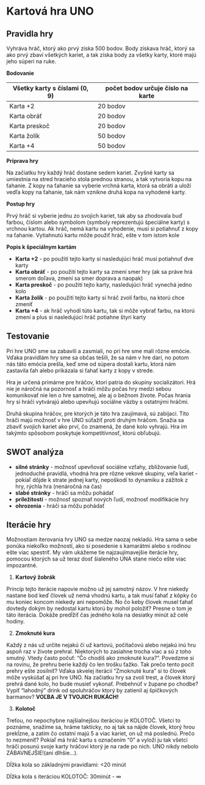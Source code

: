 # Kartová hra UNO

## Pravidla hry

Vyhráva hráč, ktorý ako prvý získa 500 bodov. Body získava hráč, ktorý sa ako prvý zbaví všetkých kariet, a tak získa body za všetky karty, ktoré majú jeho súperi na ruke.

**Bodovanie**

| Všetky karty s číslami (0, 9) | počet bodov určuje číslo na karte |
| ------ | ------ |
| Karta +2 | 20 bodov |
| Karta obráť | 20 bodov |
| Karta preskoč | 20 bodov |
| Karta žolík | 50 bodov |
| Karta +4 | 50 bodov |

**Príprava hry**

Na začiatku hry každý hráč dostane sedem kariet. Zvyšné karty sa umiestnia na stred hracieho stola prednou stranou, a tak vytvoria kopu na ťahanie. Z kopy na ťahanie sa vyberie vrchná karta, ktorá sa obráti a uloží vedľa kopy na ťahanie, tak nám vznikne druhá kopa na vyhodené karty.

**Postup hry**

Prvý hráč si vyberie jednu zo svojich kariet, tak aby sa zhodovala buď farbou, číslom alebo symbolom (symboly reprezentujú špeciálne karty) s vrchnou kartou. Ak hráč, nemá kartu na vyhodenie, musí si potiahnuť z kopy na ťahanie. Vytiahnutú kartu môže použiť hráč, ešte v tom istom kole

**Popis k špeciálnym kartám**

- **Karta +2** - po použití tejto karty si nasledujúci hráč musí potiahnuť dve karty
- **Karta obráť** - po použití tejto karty sa zmení smer hry (ak sa práve hrá smerom doľava, zmení sa smer doprava a naopak)
- **Karta preskoč** - po použití tejto karty, nasledujúci hráč vynechá jedno kolo
- **Karta žolík** - po použití tejto karty si hráč zvolí farbu, na ktorú chce zmeniť
- **Karta +4** - ak hráč vyhodí túto kartu, tak si môže vybrať farbu, na ktorú zmení a plus si nasledujúci hráč  potiahne štyri karty

## Testovanie

Pri hre UNO sme sa zabavili a zasmiali, no pri hre sme mali rôzne emócie. Vďaka pravidlám hry sme sa občas tešili, že sa nám v hre darí, no potom nás táto emócia prešla, keď sme od súpera dostali kartu, ktorá nám zastavila ťah alebo prikázala si ťahať karty z kopy v strede.

Hra je určená primárne pre hráčov, ktorí patria do skupiny socializátori. Hrá nie je náročná na pozornosť a hráči môžu počas hry medzi sebou komunikovať nie len o hre samotnej, ale aj o bežnom živote. Počas hrania hry si hráči vytvárajú alebo upevňujú sociálne väzby s ostatnými hráčmi.

Druhá skupina hráčov, pre ktorých je táto hra zaujímavá, sú zabijaci. Títo hráči majú možnosť v hre UNO súťažiť proti druhým hráčom. Snažia sa zbaviť svojich kariet ako prví, čo znamená, že dané kolo vyhrajú. Hra im takýmto spôsobom poskytuje kompetitívnosť, ktorú obľubujú.

## SWOT analýza
- **silné stránky** - možnosť upevňovať sociálne vzťahy, zbližovanie ľudí, jednoduché pravidlá, vhodná hra pre rôzne vekové skupiny, veľa kariet - pokiaľ dôjde k strate jednej karty, nepoškodí to dynamiku a zážitok z hry, rýchla hra (nenáročná na čas)
- **slabé stránky** - hráči sa môžu pohádať
- **príležitosti** - možnosť spoznať nových ľudí, možnosť modifikácie hry
- **ohrozenia** - hráči sa môžu pohádať

## Iterácie hry

Možnostiam iterovania hry UNO sa medze naozaj nekladú. Hra sama o sebe ponúka niekoľko možností, ako si posedenie s kamarátmi alebo s rodinou ešte viac spestriť. My vám ukážeme tie najzaujímavejšie iterácie hry, pomocou ktorých sa už teraz dosť šialeného UNA stane niečo ešte viac impozantné.

1. **Kartový žobrák**

Princíp tejto iterácie napovie možno už jej samotný názov. V hre niekedy nastane bod keď človek už nemá vhodnú kartu, a tak musí ťahať z kôpky čo mu koniec koncom niekedy ani nepomôže. No čo keby človek musel ťahať dovtedy dokým by nedostal kartu ktorú by mohol položiť?
Presne o tom je táto iterácia. Dokáže predĺžiť čas jedného kola na desiatky minút až celé hodiny. 

2. **Zmoknuté kura**

Každý z nás už určite nejakú či už kartovú, počítačovú alebo nejakú inú hru aspoň raz v živote prehral. Niektorých to zasiahne trocha viac a sú z toho smutný. Vtedy často počuť: “Čo chodíš ako zmoknuté kura?”. Povedzme si na rovinu, že prehru berie každý čo len trošku ťažko. Tak prečo tento pocit prehry ešte zosilniť? Vďaka skvelej iterácií “Zmoknuté kura” si to človek môže vyskúšať aj pri hre UNO. Na začiatku hry sa zvolí trest, a človek ktorý prehrá dané kolo, ho bude musieť vykonať. Prebehnúť v župane po chodbe? Vypiť  “lahodný” drink od spoluhráčov ktorý by zatienil aj špičkových barmanov? **VOĽBA JE V TVOJICH RUKÁCH!**

3. **Kolotoč**

Treťou, no nepochybne najšialnejšou iteráciou je KOLOTOČ. Všetci to poznáme, snažíme sa, hráme takticky, no aj tak sa nájde človek, ktorý hrou prekĺzne, a zatím čo ostatní majú 5 a viac kariet, on už má poslednú. Prečo to nezmeniť?
Pokiaľ má hráč kartu s označením “0” a vyloží ju tak všetci hráči posunú svoje karty hráčovi ktorý je na rade po nich. UNO nikdy nebolo ZÁBAVNEJŠIE!(ani dlhšie…).

Dĺžka kola so základnými pravidlami:  <20 minút

Dĺžka kola s iteráciou KOLOTOČ:   30minút - ∞ 
